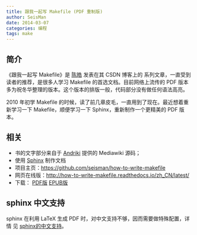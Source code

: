 ```yaml
---
title: 跟我一起写 Makefile (PDF 重制版)
author: SeisMan
date: 2014-03-07
categories: 编程
tags: make
---
```


## 简介

《跟我一起写 Makefile》是 [陈皓](http://coolshell.cn/haoel) 发表在其 CSDN 博客上的
系列文章，一直受到读者的推荐，是很多人学习 Makefile 的首选文档。目前网络上流传的 PDF
版本多为祝冬华整理的版本。这个版本的排版一般，代码部分没有做任何语法高亮。

2010 年初学 Makefile 的时候，读了前几章皮毛，一直用到了现在。最近想着重新学习一下
Makefile，顺便学习一下 Sphinx，重新制作一个更精美的 PDF 版本。

## 相关

- 书的文字部分来自于 [Andriki](http://andriki.com/mediawiki/index.php?title=Linux:跟我一起写Makefile) 提供的 Mediawiki 源码；
- 使用 [Sphinx](http://sphinx-doc.org/) 制作文档
- 项目主页：<https://github.com/seisman/how-to-write-makefile>
- 网页在线版：<http://how-to-write-makefile.readthedocs.io/zh_CN/latest/>
- 下载： [PDF版](https://media.readthedocs.org/pdf/how-to-write-makefile/latest/how-to-write-makefile.pdf) [EPUB版](https://media.readthedocs.org/epub/how-to-write-makefile/latest/how-to-write-makefile.epub)

## sphinx 中文支持

sphinx 在利用 LaTeX 生成 PDF 时，对中文支持不够，因而需要做特殊配置，详情
见 [sphinx的中文支持](/chinese-support-for-sphinx.html)。
